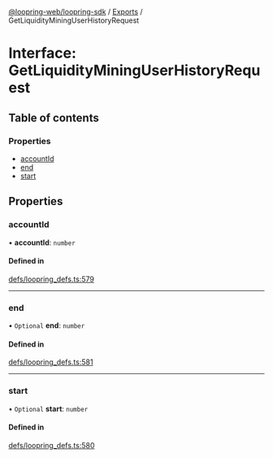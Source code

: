 [@loopring-web/loopring-sdk](../README.md) / [Exports](../modules.md) / GetLiquidityMiningUserHistoryRequest

# Interface: GetLiquidityMiningUserHistoryRequest

## Table of contents

### Properties

- [accountId](GetLiquidityMiningUserHistoryRequest.md#accountid)
- [end](GetLiquidityMiningUserHistoryRequest.md#end)
- [start](GetLiquidityMiningUserHistoryRequest.md#start)

## Properties

### accountId

• **accountId**: `number`

#### Defined in

[defs/loopring_defs.ts:579](https://github.com/Loopring/loopring_sdk/blob/4fed49a/src/defs/loopring_defs.ts#L579)

___

### end

• `Optional` **end**: `number`

#### Defined in

[defs/loopring_defs.ts:581](https://github.com/Loopring/loopring_sdk/blob/4fed49a/src/defs/loopring_defs.ts#L581)

___

### start

• `Optional` **start**: `number`

#### Defined in

[defs/loopring_defs.ts:580](https://github.com/Loopring/loopring_sdk/blob/4fed49a/src/defs/loopring_defs.ts#L580)
